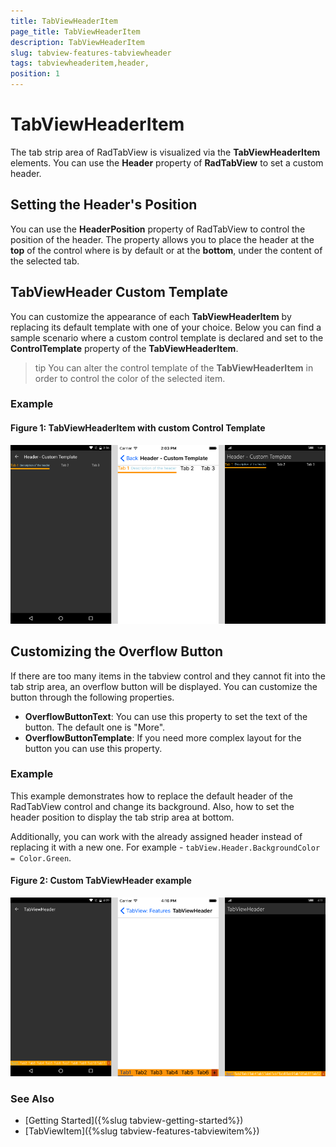 ```yaml
---
title: TabViewHeaderItem
page_title: TabViewHeaderItem
description: TabViewHeaderItem
slug: tabview-features-tabviewheader
tags: tabviewheaderitem,header,
position: 1
---
```


# TabViewHeaderItem

The tab strip area of RadTabView is visualized via the **TabViewHeaderItem** elements. You can use the **Header** property of **RadTabView** to set a custom header.

## Setting the Header's Position

You can use the **HeaderPosition** property of RadTabView to control the position of the header. The property allows you to place the header at the **top** of the control where is by default or at the **bottom**, under the content of the selected tab. 


## TabViewHeader Custom Template

You can customize the appearance of each **TabViewHeaderItem** by replacing its default template with one of your choice. Below you can find a sample scenario where a custom control template is declared and set to the **ControlTemplate** property of the **TabViewHeaderItem**. 

>tip You can alter the control template of the **TabViewHeaderItem** in order to control the color of the selected item. 

### Example 
<snippet id='tabview-features-tabviewheader-custom-template-xaml'/>

#### **Figure 1: TabViewHeaderItem with custom Control Template**
![TabViewHeaderItem Template](../images/tabview-customtemplateheaders-gray.png)

## Customizing the Overflow Button

If there are too many items in the tabview control and they cannot fit into the tab strip area, an overflow button will be displayed. You can customize the button through the following properties.

- **OverflowButtonText**: You can use this property to set the text of the button. The default one is "More".
- **OverflowButtonTemplate**: If you need more complex layout for the button you can use this property.

### Example

This example demonstrates how to replace the default header of the RadTabView control and change its background. Also, how to set the header position to display the tab strip area at bottom.

<snippet id='tabview-features-tabviewitem-xaml'/>
<snippet id='tabview-features-tabviewitem-csharp'/>

Additionally, you can work with the already assigned header instead of replacing it with a new one. For example - `tabView.Header.BackgroundColor = Color.Green`. 

#### __Figure 2: Custom TabViewHeader example__  
![Custom TabViewHeader](../images/overflowbuttons-updated.png)

### See Also

- [Getting Started]({%slug tabview-getting-started%})
- [TabViewItem]({%slug tabview-features-tabviewitem%})
